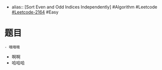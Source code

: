- alias:: [Sort Even and Odd Indices Independently]
  #Algorithm #Leetcode [#Leetcode-2164](https://leetcode-cn.com/problems/sort-even-and-odd-indices-independently/) #Easy
# 题目
	- 哦哦哦
- 啊啊
- 哈哈哈